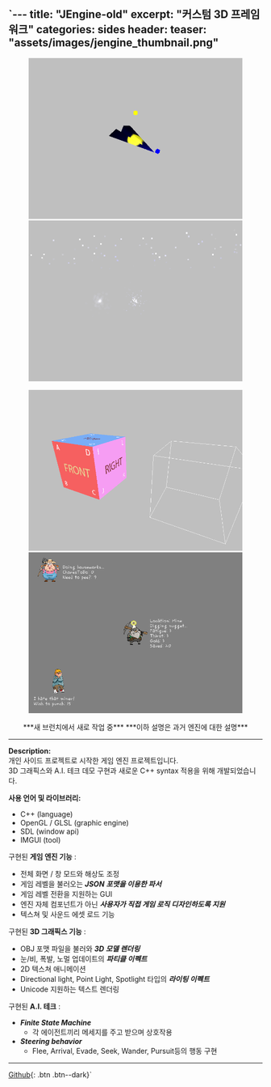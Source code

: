 `---
title: "JEngine-old"
excerpt: "커스텀 3D 프레임워크"
categories: sides
header:
  teaser: "assets/images/jengine_thumbnail.png"
---

<figure class="half">
    <a href="/assets/images/jengine_page1.png"><img src="/assets/images/jengine_page1.png"></a>
    <a href="/assets/images/jengine_page2.png"><img src="/assets/images/jengine_page2.png"></a>
</figure>
<figure class="half">
    <a href="/assets/images/jengine_page3.png"><img src="/assets/images/jengine_page3.png"></a>
    <a href="/assets/images/jengine_page4.png"><img src="/assets/images/jengine_page4.png"></a>
</figure>
<div style="text-align: center" markdown="1">
***새 브런치에서 새로 작업 중***  
***이하 설명은 과거 엔진에 대한 설명***
</div>

---
**Description:**  
개인 사이드 프로젝트로 시작한 게임 엔진 프로젝트입니다.  
3D 그래픽스와 A.I. 테크 데모 구현과 새로운 C++ syntax 적용을 위해 개발되었습니다.   
  
**사용 언어 및 라이브러리:**  
  * C++ (language)
  * OpenGL / GLSL (graphic engine)
  * SDL (window api)
  * IMGUI (tool)  

구현된 **게임 엔진 기능** :
  - 전체 화면 / 창 모드와 해상도 조정
  - 게임 레벨을 불러오는 ***JSON 포맷을 이용한 파서***
  - 게임 레벨 전환을 지원하는 GUI
  - 엔진 자체 컴포넌트가 아닌 ***사용자가 직접 게임 로직 디자인하도록 지원***
  - 텍스쳐 및 사운드 에셋 로드 기능

구현된 **3D 그래픽스 기능** :
  - OBJ 포맷 파일을 불러와 ***3D 모델 렌더링***
  - 눈/비, 폭발, 노멀 업데이트의 ***파티클 이펙트***
  - 2D 텍스쳐 애니메이션
  - Directional light, Point Light, Spotlight 타입의 ***라이팅 이펙트***
  - Unicode 지원하는 텍스트 렌더링

구현된 **A.I. 테크** :
  - ***Finite State Machine***
    - 각 에이전트끼리 메세지를 주고 받으며 상호작용
  - ***Steering behavior***
    - Flee, Arrival, Evade, Seek, Wander, Pursuit등의 행동 구현

  ---
  [Github](https://github.com/jaykop/JEngine/){: .btn .btn--dark}`